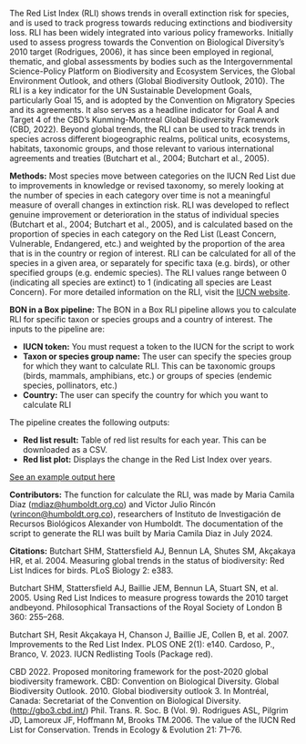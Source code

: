 The Red List Index (RLI) shows trends in overall extinction risk for species, and is used to track progress towards reducing extinctions and biodiversity loss. RLI has been widely integrated into various policy frameworks. Initially used to assess progress towards the Convention on Biological Diversity’s 2010 target (Rodrigues, 2006), it has since been employed in regional, thematic, and global assessments by bodies such as the Intergovernmental Science-Policy Platform on Biodiversity and Ecosystem Services, the Global Environment Outlook, and others (Global Biodiversity Outlook, 2010). The RLI is a key indicator for the UN Sustainable Development Goals, particularly Goal 15, and is adopted by the Convention on Migratory Species and its agreements. It also serves as a headline indicator for Goal A and Target 4 of the CBD’s Kunming-Montreal Global Biodiversity Framework (CBD, 2022). Beyond global trends, the RLI can be used to track trends in species across different biogeographic realms, political units, ecosystems, habitats, taxonomic groups, and those relevant to various international agreements and treaties (Butchart et al., 2004; Butchart et al., 2005).

**Methods:**
Most species move between categories on the IUCN Red List due to improvements in knowledge or revised taxonomy, so merely looking at the number of species in each category over time is not a meaningful measure of overall changes in extinction risk. RLI was developed to reflect genuine improvement or deterioration in the status of individual species (Butchart et al., 2004; Butchart et al., 2005), and is calculated based on the proportion of species in each category on the Red List (Least Concern, Vulnerable, Endangered, etc.) and weighted by the proportion of the area that is in the country or region of interest. RLI can be calculated for all of the species in a given area, or separately for specific taxa (e.g. birds), or other specified groups (e.g. endemic species). The RLI values range between 0 (indicating all species are extinct) to 1 (indicating all species are Least Concern). For more detailed information on the RLI, visit the [IUCN website](https://www.iucnredlist.org/).

**BON in a Box pipeline:**
The BON in a Box RLI pipeline allows you to calculate RLI for specific taxon or species groups and a country of interest. The inputs to the pipeline are:

- **IUCN token:** You must request a token to the IUCN for the script to work
- **Taxon or species group name:** The user can specify the species group for which they want to calculate RLI. This can be taxonomic groups (birds, mammals, amphibians, etc.) or groups of species (endemic species, pollinators, etc.)
- **Country:** The user can specify the country for which you want to calculate RLI

The pipeline creates the following outputs:

- **Red list result:** Table of red list results for each year. This can be downloaded as a CSV.
- **Red list plot:** Displays the change in the Red List Index over years.

[See an example output here](https://pipelines-results.geobon.org/viewer/RLI_pipeline%3EIUCN_RLI_pipeline%3E46192f03723b43152495c84ac15175cf)

**Contributors:**
The function for calculate the RLI, was made by Maria Camila Diaz (mdiaz@humboldt.org.co) and Victor Julio Rincón (vrincon@humboldt.org.co), researchers of Instituto de Investigación de Recursos Biológicos Alexander von Humboldt. The documentation of the script to generate the RLI was built by Maria Camila Diaz in July 2024.

**Citations:**
Butchart SHM, Stattersfield AJ, Bennun LA, Shutes SM, Akçakaya HR, et al. 2004. Measuring global trends in the status of biodiversity: Red List Indices for birds. PLoS Biology 2: e383.

Butchart SHM, Stattersfield AJ, Baillie JEM, Bennun LA, Stuart SN, et al. 2005. Using Red List Indices to measure progress towards the 2010 target andbeyond. Philosophical Transactions of the Royal Society of London B 360: 255–268.

Butchart SH, Resit Akçakaya H, Chanson J, Baillie JE, Collen B, et al. 2007. Improvements to the Red List Index. PLOS ONE 2(1): e140.
Cardoso, P., Branco, V. 2023. IUCN Redlisting Tools (Package red).

CBD 2022. Proposed monitoring framework for the post-2020 global biodiversity framework. CBD: Convention on Biological Diversity.
Global Biodiversity Outlook. 2010. Global biodiversity outlook 3. In Montréal, Canada: Secretariat of the Convention on Biological Diversity.(http://gbo3.cbd.int/) Phil. Trans. R. Soc. B (Vol. 9).
Rodrigues ASL, Pilgrim JD, Lamoreux JF, Hoffmann M, Brooks TM.2006. The value of the IUCN Red List for Conservation. Trends in Ecology & Evolution 21: 71–76.
